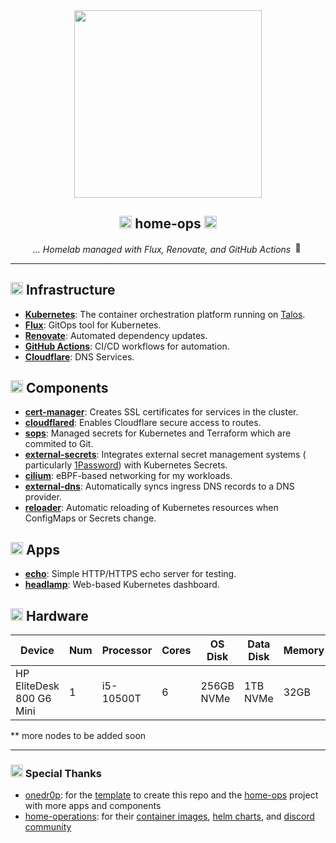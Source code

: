 <div align="center">

<img src="https://i.imgur.com/I48mUYX.png" align="center" width="300px"/>

## <img src="https://fonts.gstatic.com/s/e/notoemoji/latest/2604_fe0f/512.gif" alt="⚙️" width="20" height="20"> home-ops <img src="https://fonts.gstatic.com/s/e/notoemoji/latest/1f680/512.gif" alt="🚀" width="20" height="20">

_... Homelab managed with Flux, Renovate, and GitHub
Actions_ <img src="https://fonts.gstatic.com/s/e/notoemoji/latest/1f916/512.gif" alt="🤖" width="16" height="16">

</div>

______________________________________________________________________

## <img src="https://fonts.gstatic.com/s/e/notoemoji/latest/2699_fe0f/512.gif" alt="⚙️" width="20" height="20"> Infrastructure

- **[Kubernetes](https://kubernetes.io/)**: The container orchestration platform running
  on [Talos](https://talos.dev/).
- **[Flux](https://fluxcd.io/)**: GitOps tool for Kubernetes.
- **[Renovate](https://renovatebot.com/)**: Automated dependency updates.
- **[GitHub Actions](https://github.com/features/actions)**: CI/CD workflows for automation.
- **[Cloudflare](https://www.cloudflare.com/)**: DNS Services.

## <img src="https://fonts.gstatic.com/s/e/notoemoji/latest/1f48e/512.gif" alt="🎡" width="20" height="20"> Components

- **[cert-manager](https://github.com/cert-manager/cert-manager)**: Creates SSL certificates for
  services in the cluster.
- **[cloudflared](https://github.com/cloudflare/cloudflared)**: Enables Cloudflare secure access to
  routes.
- **[sops](https://github.com/getsops/sops)**: Managed secrets for Kubernetes and Terraform which
  are commited to Git.
- **[external-secrets](https://github.com/external-secrets/external-secrets)**: Integrates external
  secret management systems (
  particularly [1Password](https://external-secrets.io/main/provider/1password-automation/)) with
  Kubernetes Secrets.
- **[cilium](https://github.com/cilium/cilium)**: eBPF-based networking for my workloads.
- **[external-dns](https://github.com/kubernetes-sigs/external-dns)**: Automatically syncs ingress
  DNS records to a DNS provider.
- **[reloader](https://github.com/stakater/Reloader)**: Automatic reloading of Kubernetes resources
  when ConfigMaps or Secrets change.

## <img src="https://fonts.gstatic.com/s/e/notoemoji/latest/1f3a1/512.gif" alt="🎡" width="20" height="20"> Apps

- **[echo](https://github.com/mendhak/docker-http-https-echo)**: Simple HTTP/HTTPS echo server for
  testing.
- **[headlamp](https://github.com/headlamp-k8s/headlamp)**: Web-based Kubernetes dashboard.

## <img src="https://fonts.gstatic.com/s/e/notoemoji/latest/1f52e/512.gif" alt="🔮" width="20" height="20"> Hardware

| Device                   | Num | Processor | Cores | OS Disk    | Data Disk | Memory | OS    | Function   |
| ------------------------ | --- | --------- | ----- | ---------- | --------- | ------ | ----- | ---------- |
| HP EliteDesk 800 G6 Mini | 1   | i5-10500T | 6     | 256GB NVMe | 1TB NVMe  | 32GB   | Talos | Kubernetes |

\*\* more nodes to be added soon

______________________________________________________________________

### <img src="https://fonts.gstatic.com/s/e/notoemoji/latest/1f91d/512.gif" alt="🤝️" width="20" height="20"> Special Thanks

- [onedr0p](https://github.com/onedr0p): for the
  [template](https://github.com/onedr0p/cluster-template) to create this repo
  and the [home-ops](https://github.com/onedr0p/home-ops) project with more apps and components
- [home-operations](https://github.com/home-operations): for their
  [container images](https://github.com/home-operations/containers),
  [helm charts](https://github.com/home-operations/charts-mirror), and
  [discord community](https://discord.gg/home-operations)
